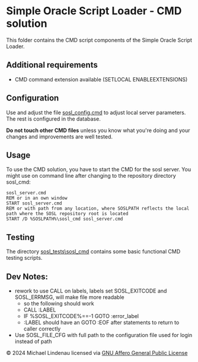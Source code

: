 #  Simple Oracle Script Loader - CMD solution
This folder contains the CMD script components of the Simple Oracle Script Loader.
## Additional requirements
- CMD command extension available (SETLOCAL ENABLEEXTENSIONS)
## Configuration
Use and adjust the file [sosl_config.cmd](sosl_config.cmd) to adjust local server parameters. The rest is configured in the database.

**Do not touch other CMD files** unless you know what you're doing and your changes and improvements are well tested.
## Usage
To use the CMD solution, you have to start the CMD for the sosl server. You might use on command line after changing to the repository directory sosl_cmd:

    sosl_server.cmd
    REM or in an own window
    START sosl_server.cmd
    REM or with path from any location, where SOSLPATH reflects the local path where the SOSL repository root is located
    START /D %SOSLPATH%\sosl_cmd sosl_server.cmd
## Testing
The directory [sosl_tests\sosl_cmd](..\sosl_tests\sosl_cmd\README.md) contains some basic functional CMD testing scripts.
## Dev Notes:
- rework to use CALL on labels, labels set SOSL_EXITCODE and SOSL_ERRMSG, will make file more readable
  - so the following should work
  - CALL :LABEL
  - IF %SOSL_EXITCODE%==-1 GOTO :error_label
  - :LABEL should have an GOTO :EOF after statements to return to caller correctly
- Use SOSL_FILE_CFG with full path to the configuration file used for login instead of path

&copy; 2024 Michael Lindenau licensed via [GNU Affero General Public License](https://www.gnu.org/licenses/agpl-3.0.txt)